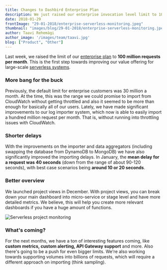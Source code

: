 ```yaml
---
title: Changes to Dashbird Enterprise Plan
description: We just raised our enterprise invocation level limit to 100 million requests and are focusing on monitoring large Serverless architectures.
date: 2018-01-29
frontImage: "29-01-2018/enterprise-serverless-monitoring.jpeg"
thumbnail: "images/blog/29-01-2018/enterprise-serverless-monitoring.jpeg"
author: Taavi Rehemägi
author_image: '/images/team/taavi.jpg'
blog: ["Product", "Other"]
---
```


Last week, we raised the limit of our <a href='/pricing' target='_blank'>enterprise plan</a> to **100 million requests per month**. This is the first step towards improving our value offering for large-scale <a href="https://dashbird.io/knowledge-base/basic-concepts/what-is-serverless/">serverless systems</a>.

### More bang for the buck
Previously, the default limit for enterprise customers was 30 million a month. At the time, this was the range we could promise to import from CloudWatch without getting throttled and also it seemed to be more than enough for basically all of our users. Lately, we have made significant improvements to our log importer system, which now is able to easily import a hundred million request per month. That is, without running into throttling issues with CloudWatch.

### Shorter delays
With the improvements on the importer and data aggregators (including swapping the database from DynamoDB to MongoDB) we have also significantly improved the importing delays. In January, the **mean delay for a request was 40 seconds** (down from the range of about 90-120 seconds), with best case scenarios being **around 10 or 20 seconds**.

### Better overview
We launched project views in December. With project views, you can break down your main dashboard into micro-service or stage level and have more detailed metrics. We believe, this will help you create more relevant dashboards if you have a huge amount of functions.

![Serverless project monitoring](/images/blog/29-01-2018/project-overview.png)

### What's coming?

For the next months, we have a ton of interesting features coming, like **custom metrics, custom alerting, API Gateway support** and more.
Also there's going to be a push for even bigger limits. We're also working towards supporting volumes into billions of requests, which will require a different approach on importing (think sampling).
